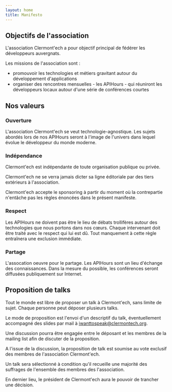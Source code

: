 ```yaml
---
layout: home
title: Manifesto
---
```


## Objectifs de l'association

L'association Clermont'ech a pour objectif principal de fédérer les développeurs
auvergnats.

Les missions de l'association sont :

* promouvoir les technologies et métiers gravitant autour du développement
  d'applications
* organiser des rencontres mensuelles - les APIHours - qui réuniront les
  développeurs locaux autour d'une série de conférences courtes

## Nos valeurs

### Ouverture

L'association Clermont'ech se veut technologie-agnostique. Les sujets abordés
lors de nos APIHours seront à l'image de l'univers dans lequel évolue le
développeur du monde moderne.

### Indépendance

Clermont'ech est indépendante de toute organisation publique ou privée.

Clermont'ech ne se verra jamais dicter sa ligne éditoriale par des tiers
extérieurs à l'association.

Clermont'ech accepte le sponsoring à partir du moment où la contrepartie
n'entâche pas les règles énoncées dans le présent manifeste.

### Respect

Les APIHours ne doivent pas être le lieu de débats trollifères autour des
technologies que nous portons dans nos cœurs. Chaque intervenant doit être
traité avec le respect qui lui est dû. Tout manquement à cette règle entraînera
une exclusion immédiate.

### Partage

L'assocation oeuvre pour le partage. Les APIHours sont un lieu d'échange des
connaissances. Dans la mesure du possible, les conférences seront diffusées
publiquement sur Internet.

## Proposition de talks

Tout le monde est libre de proposer un talk à Clermont'ech, sans limite de
sujet. Chaque personne peut déposer plusieurs talks.

Le mode de proposition est l'envoi d'un descriptif du talk, éventuellement
accompagné des slides par mail à [iwanttospeak@clermontech.org](mailto:iwanttospeak@clermontech.org).

Une discussion pourra être engagée entre le déposant et les membres de la
mailing list afin de discuter de la proposition.

A l'issue de la discussion, la proposition de talk est soumise au vote exclusif des
membres de l'association Clermont'ech.

Un talk sera sélectionné à condition qu'il recueille une majorité des suffrages
de l'ensemble des membres des l'association.

En dernier lieu, le président de Clermont'ech aura le pouvoir de trancher une
décision.
